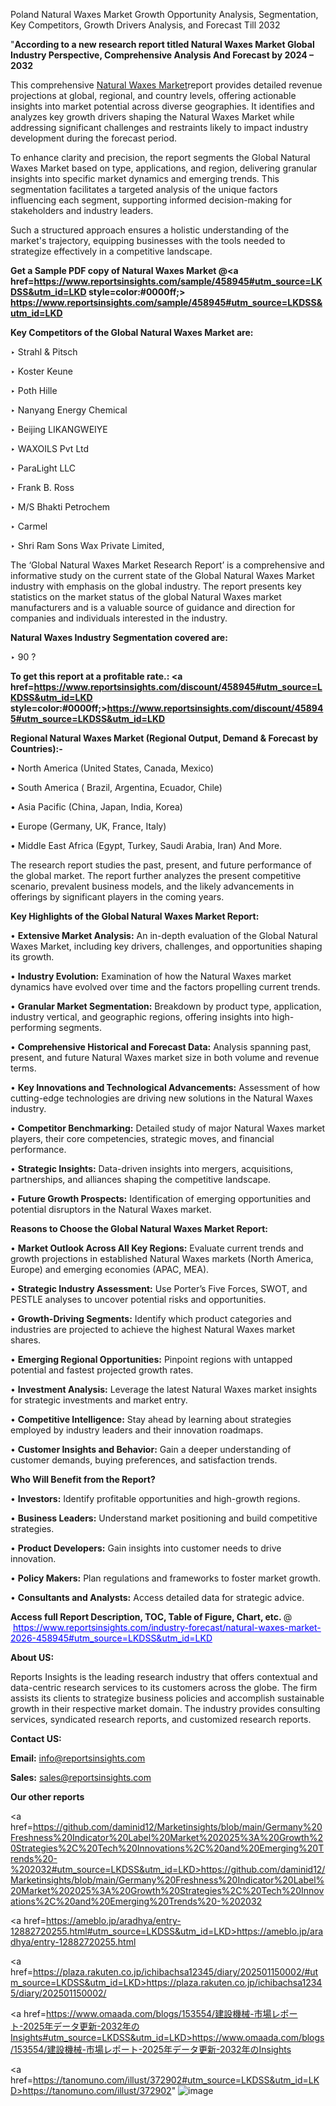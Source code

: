 Poland Natural Waxes Market Growth Opportunity Analysis, Segmentation, Key Competitors, Growth Drivers Analysis, and Forecast Till 2032

"<strong>According to a new research report titled Natural Waxes Market Global Industry Perspective, Comprehensive Analysis And Forecast by 2024 – 2032</strong>

This comprehensive <a href=https://www.reportsinsights.com/sample/458945>Natural Waxes Market</a>report provides detailed revenue projections at global, regional, and country levels, offering actionable insights into market potential across diverse geographies. It identifies and analyzes key growth drivers shaping the Natural Waxes Market while addressing significant challenges and restraints likely to impact industry development during the forecast period.

To enhance clarity and precision, the report segments the Global Natural Waxes Market based on type, applications, and region, delivering granular insights into specific market dynamics and emerging trends. This segmentation facilitates a targeted analysis of the unique factors influencing each segment, supporting informed decision-making for stakeholders and industry leaders.

Such a structured approach ensures a holistic understanding of the market's trajectory, equipping businesses with the tools needed to strategize effectively in a competitive landscape.

<strong>Get a Sample PDF copy of Natural Waxes Market </strong><strong>@<a href=https://www.reportsinsights.com/sample/458945#utm_source=LKDSS&utm_id=LKD style=color:#0000ff;> https://www.reportsinsights.com/sample/458945#utm_source=LKDSS&utm_id=LKD</a></strong></font>

<strong>Key Competitors of the Global Natural Waxes Market are:</strong>

‣ Strahl & Pitsch

‣ Koster Keune

‣ Poth Hille

‣ Nanyang Energy Chemical

‣ Beijing LIKANGWEIYE

‣ WAXOILS Pvt Ltd

‣ ParaLight LLC

‣ Frank B. Ross

‣ M/S Bhakti Petrochem

‣ Carmel

‣ Shri Ram Sons Wax Private Limited,

The ‘Global Natural Waxes Market Research Report’ is a comprehensive and informative study on the current state of the Global Natural Waxes Market industry with emphasis on the global industry. The report presents key statistics on the market status of the global Natural Waxes market manufacturers and is a valuable source of guidance and direction for companies and individuals interested in the industry.

<strong>Natural Waxes Industry Segmentation covered are:</strong>

‣ 90 ?

<strong>To get this report at a profitable rate.: <a href=https://www.reportsinsights.com/discount/458945#utm_source=LKDSS&utm_id=LKD style=color:#0000ff;>https://www.reportsinsights.com/discount/458945#utm_source=LKDSS&utm_id=LKD</a></strong></font>

<strong>Regional Natural Waxes Market (Regional Output, Demand &amp; Forecast by Countries):-</strong>

• North America (United States, Canada, Mexico)

• South America ( Brazil, Argentina, Ecuador, Chile)

• Asia Pacific (China, Japan, India, Korea)

• Europe (Germany, UK, France, Italy)

• Middle East Africa (Egypt, Turkey, Saudi Arabia, Iran) And More.

The research report studies the past, present, and future performance of the global market. The report further analyzes the present competitive scenario, prevalent business models, and the likely advancements in offerings by significant players in the coming years.

<strong>Key Highlights of the Global Natural Waxes Market Report:</strong>

• <strong>Extensive Market Analysis:</strong> An in-depth evaluation of the Global Natural Waxes Market, including key drivers, challenges, and opportunities shaping its growth.

• <strong>Industry Evolution:</strong> Examination of how the Natural Waxes market dynamics have evolved over time and the factors propelling current trends.

• <strong>Granular Market Segmentation:</strong> Breakdown by product type, application, industry vertical, and geographic regions, offering insights into high-performing segments.

• <strong>Comprehensive Historical and Forecast Data:</strong> Analysis spanning past, present, and future Natural Waxes market size in both volume and revenue terms.

• <strong>Key Innovations and Technological Advancements:</strong> Assessment of how cutting-edge technologies are driving new solutions in the Natural Waxes industry.

• <strong>Competitor Benchmarking:</strong> Detailed study of major Natural Waxes market players, their core competencies, strategic moves, and financial performance.

• <strong>Strategic Insights:</strong> Data-driven insights into mergers, acquisitions, partnerships, and alliances shaping the competitive landscape.

• <strong>Future Growth Prospects:</strong> Identification of emerging opportunities and potential disruptors in the Natural Waxes market.

<strong>Reasons to Choose the Global Natural Waxes Market Report:</strong>

• <strong>Market Outlook Across All Key Regions:</strong> Evaluate current trends and growth projections in established Natural Waxes markets (North America, Europe) and emerging economies (APAC, MEA).

• <strong>Strategic Industry Assessment:</strong> Use Porter’s Five Forces, SWOT, and PESTLE analyses to uncover potential risks and opportunities.

• <strong>Growth-Driving Segments:</strong> Identify which product categories and industries are projected to achieve the highest Natural Waxes market shares.

• <strong>Emerging Regional Opportunities:</strong> Pinpoint regions with untapped potential and fastest projected growth rates.

• <strong>Investment Analysis:</strong> Leverage the latest Natural Waxes market insights for strategic investments and market entry.

• <strong>Competitive Intelligence:</strong> Stay ahead by learning about strategies employed by industry leaders and their innovation roadmaps.

• <strong>Customer Insights and Behavior:</strong> Gain a deeper understanding of customer demands, buying preferences, and satisfaction trends.

<strong>Who Will Benefit from the Report?</strong>

• <strong>Investors:</strong> Identify profitable opportunities and high-growth regions.

• <strong>Business Leaders:</strong> Understand market positioning and build competitive strategies.

• <strong>Product Developers:</strong> Gain insights into customer needs to drive innovation.

• <strong>Policy Makers:</strong> Plan regulations and frameworks to foster market growth.

• <strong>Consultants and Analysts:</strong> Access detailed data for strategic advice.
</ul>
<strong>Access full Report Description, TOC, Table of Figure, Chart, etc. </strong>@  <a href=https://www.reportsinsights.com/industry-forecast/natural-waxes-market-2026-458945#utm_source=LKDSS&utm_id=LKD style=color:#0000ff;>https://www.reportsinsights.com/industry-forecast/natural-waxes-market-2026-458945#utm_source=LKDSS&utm_id=LKD</a></font>

<strong><strong>About US</strong>:</strong>

Reports Insights is the leading research industry that offers contextual and data-centric research services to its customers across the globe. The firm assists its clients to strategize business policies and accomplish sustainable growth in their respective market domain. The industry provides consulting services, syndicated research reports, and customized research reports.

<strong>Contact US:</strong>

<p class=""""><b>Email:</b> <a href=mailto:info@reportsinsights.com>info@reportsinsights.com</a></p>
<p class=""""><b>Sales:</b> <a href=mailto:sales@reportsinsights.com>sales@reportsinsights.com</a></p>

<strong>Our other reports</strong>

<a href=https://github.com/daminid12/Marketinsights/blob/main/Germany%20Freshness%20Indicator%20Label%20Market%202025%3A%20Growth%20Strategies%2C%20Tech%20Innovations%2C%20and%20Emerging%20Trends%20-%202032#utm_source=LKDSS&utm_id=LKD>https://github.com/daminid12/Marketinsights/blob/main/Germany%20Freshness%20Indicator%20Label%20Market%202025%3A%20Growth%20Strategies%2C%20Tech%20Innovations%2C%20and%20Emerging%20Trends%20-%202032</a>

<a href=https://ameblo.jp/aradhya/entry-12882720255.html#utm_source=LKDSS&utm_id=LKD>https://ameblo.jp/aradhya/entry-12882720255.html</a>

<a href=https://plaza.rakuten.co.jp/ichibachsa12345/diary/202501150002/#utm_source=LKDSS&utm_id=LKD>https://plaza.rakuten.co.jp/ichibachsa12345/diary/202501150002/</a>

<a href=https://www.omaada.com/blogs/153554/建設機械-市場レポート-2025年データ更新-2032年のInsights#utm_source=LKDSS&utm_id=LKD>https://www.omaada.com/blogs/153554/建設機械-市場レポート-2025年データ更新-2032年のInsights</a>

<a href=https://tanomuno.com/illust/372902#utm_source=LKDSS&utm_id=LKD>https://tanomuno.com/illust/372902</a>"
![image](https://github.com/user-attachments/assets/23c42df6-a6d5-421b-b125-e3581eadc1f4)
